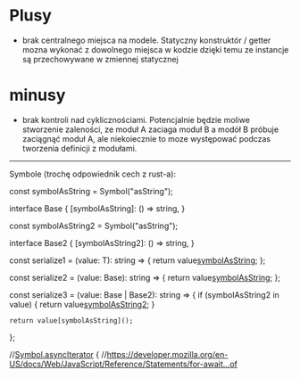 


# Plusy
  - brak centralnego miejsca na modele. Statyczny konstruktór / getter mozna wykonać z dowolnego miejsca w kodzie dzięki temu
    ze instancje są przechowywane w zmiennej statycznej

# minusy
  - brak kontroli nad cyklicznościami. Potencjalnie będzie moliwe stworzenie zaleności, ze moduł A zaciaga moduł B a modół B próbuje zaciągnąć moduł A,
    ale niekoiecznie to moze występować podczas tworzenia definicji z modułami.


----


Symbole (trochę odpowiednik cech z rust-a):

const symbolAsString = Symbol("asString");

interface Base {
    [symbolAsString]: () => string,
}

const symbolAsString2 = Symbol("asString");

interface Base2 {
    [symbolAsString2]: () => string,
}

const serialize1 = <T extends Base>(value: T): string => {
    return value[symbolAsString]();
};

const serialize2 = (value: Base): string => {
    return value[symbolAsString]();
};

const serialize3 = (value: Base | Base2): string => {
    if (symbolAsString2 in value) {
        return value[symbolAsString2]();
    }

    return value[symbolAsString]();
};

//[Symbol.asyncIterator]() {
//https://developer.mozilla.org/en-US/docs/Web/JavaScript/Reference/Statements/for-await...of

